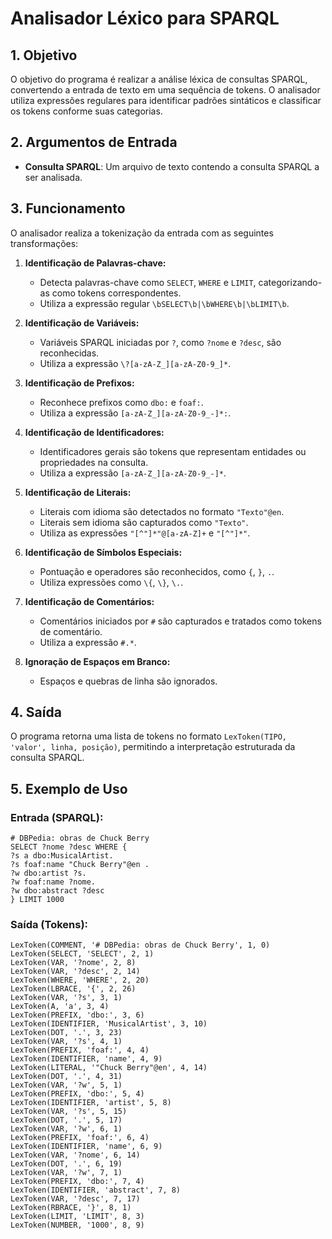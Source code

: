 # Analisador Léxico para SPARQL

## 1. Objetivo

O objetivo do programa é realizar a análise léxica de consultas SPARQL, convertendo a entrada de texto em uma sequência de tokens. O analisador utiliza expressões regulares para identificar padrões sintáticos e classificar os tokens conforme suas categorias.

## 2. Argumentos de Entrada

- **Consulta SPARQL**: Um arquivo de texto contendo a consulta SPARQL a ser analisada.

## 3. Funcionamento

O analisador realiza a tokenização da entrada com as seguintes transformações:

1. **Identificação de Palavras-chave:**
   - Detecta palavras-chave como `SELECT`, `WHERE` e `LIMIT`, categorizando-as como tokens correspondentes.
   - Utiliza a expressão regular `\bSELECT\b|\bWHERE\b|\bLIMIT\b`.

2. **Identificação de Variáveis:**
   - Variáveis SPARQL iniciadas por `?`, como `?nome` e `?desc`, são reconhecidas.
   - Utiliza a expressão `\?[a-zA-Z_][a-zA-Z0-9_]*`.

3. **Identificação de Prefixos:**
   - Reconhece prefixos como `dbo:` e `foaf:`.
   - Utiliza a expressão `[a-zA-Z_][a-zA-Z0-9_-]*:`.

4. **Identificação de Identificadores:**
   - Identificadores gerais são tokens que representam entidades ou propriedades na consulta.
   - Utiliza a expressão `[a-zA-Z_][a-zA-Z0-9_-]*`.

5. **Identificação de Literais:**
   - Literais com idioma são detectados no formato `"Texto"@en`.
   - Literais sem idioma são capturados como `"Texto"`.
   - Utiliza as expressões `"[^"]*"@[a-zA-Z]+` e `"[^"]*"`.

6. **Identificação de Símbolos Especiais:**
   - Pontuação e operadores são reconhecidos, como `{`, `}`, `.`.
   - Utiliza expressões como `\{`, `\}`, `\.`.

7. **Identificação de Comentários:**
   - Comentários iniciados por `#` são capturados e tratados como tokens de comentário.
   - Utiliza a expressão `#.*`.

8. **Ignoração de Espaços em Branco:**
   - Espaços e quebras de linha são ignorados.

## 4. Saída

O programa retorna uma lista de tokens no formato `LexToken(TIPO, 'valor', linha, posição)`, permitindo a interpretação estruturada da consulta SPARQL.

## 5. Exemplo de Uso

### **Entrada (SPARQL):**

```sparql
# DBPedia: obras de Chuck Berry
SELECT ?nome ?desc WHERE {
?s a dbo:MusicalArtist.
?s foaf:name "Chuck Berry"@en .
?w dbo:artist ?s.
?w foaf:name ?nome.
?w dbo:abstract ?desc
} LIMIT 1000
```

### **Saída (Tokens):**

```plaintext
LexToken(COMMENT, '# DBPedia: obras de Chuck Berry', 1, 0)
LexToken(SELECT, 'SELECT', 2, 1)
LexToken(VAR, '?nome', 2, 8)
LexToken(VAR, '?desc', 2, 14)
LexToken(WHERE, 'WHERE', 2, 20)
LexToken(LBRACE, '{', 2, 26)
LexToken(VAR, '?s', 3, 1)
LexToken(A, 'a', 3, 4)
LexToken(PREFIX, 'dbo:', 3, 6)
LexToken(IDENTIFIER, 'MusicalArtist', 3, 10)
LexToken(DOT, '.', 3, 23)
LexToken(VAR, '?s', 4, 1)
LexToken(PREFIX, 'foaf:', 4, 4)
LexToken(IDENTIFIER, 'name', 4, 9)
LexToken(LITERAL, '"Chuck Berry"@en', 4, 14)
LexToken(DOT, '.', 4, 31)
LexToken(VAR, '?w', 5, 1)
LexToken(PREFIX, 'dbo:', 5, 4)
LexToken(IDENTIFIER, 'artist', 5, 8)
LexToken(VAR, '?s', 5, 15)
LexToken(DOT, '.', 5, 17)
LexToken(VAR, '?w', 6, 1)
LexToken(PREFIX, 'foaf:', 6, 4)
LexToken(IDENTIFIER, 'name', 6, 9)
LexToken(VAR, '?nome', 6, 14)
LexToken(DOT, '.', 6, 19)
LexToken(VAR, '?w', 7, 1)
LexToken(PREFIX, 'dbo:', 7, 4)
LexToken(IDENTIFIER, 'abstract', 7, 8)
LexToken(VAR, '?desc', 7, 17)
LexToken(RBRACE, '}', 8, 1)
LexToken(LIMIT, 'LIMIT', 8, 3)
LexToken(NUMBER, '1000', 8, 9)
```


